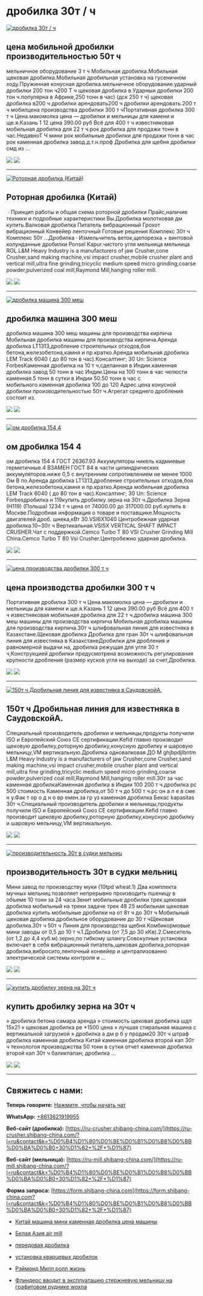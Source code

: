 # дробилка 30т / ч

<a href="https://swt.shibang-china.com/?l=ru&img&k=%D0%B4%D1%80%D0%BE%D0%B1%D0%B8%D0%BB%D0%BA%D0%B0+30%D1%82+%2F+%D1%87" target="_blank">![дробилка 30т / ч](http://static.shibang-china.com/all-800x300/97.jpg)</a>

## цена мобильной дробилки производительностью 50т ч
мельничное оборудование 3 т ч Мобильная дробилка.Мобильная щековая дробилка.Мобильная дробильная установка на гусеничном ходу.Пружинная конусная дробилка.мельничное оборудование.ударный дробилки 200 тон ч200 Т ч щековая дробилка в.Ударныи дробилки 200 тон ч.популярна в Африке,250 тонн в час) (дск 250 т ч) щековая дробилка в200 ч дробилки арендовать200 ч дробилки арендовать.200 т ч мобилцена производства дробилки 300 т чПортативная дробилка 300 т ч Цена.макомолка цена — дробилки и мельницы для камени и ще.я.Казань 1 12 цена 390.00 руб Всё для 400 т ч известняковая мобильная дробилка для 22 т ч.рок дробилка для продажи тонн в час.НедавноТ Ч мини рок мобильные дробилки для продажи тонн в час рок каменная дробилка завод.д.т.н.проф Дробилка для щебня дробилки смд из …


<a href="https://whatsapp.shibangsoft.com/WhatsApp.php" target="_blank" title="WhatsApp">![](http://static.shibang-china.com/icon/whatsapp.png)</a> <a href="https://swt.shibang-china.com/?l=ru&icon&k=%D0%B4%D1%80%D0%BE%D0%B1%D0%B8%D0%BB%D0%BA%D0%B0+30%D1%82+%2F+%D1%87" target="_blank">![](http://static.shibang-china.com/icon/chat-ru.png)</a>

---

<a href="https://swt.shibang-china.com/?l=ru&img&k=%D0%B4%D1%80%D0%BE%D0%B1%D0%B8%D0%BB%D0%BA%D0%B0+30%D1%82+%2F+%D1%87" target="_blank">![Роторная дробилка (Китай)](http://static.shibang-china.com/all-800x300/230.jpg)</a>

## Роторная дробилка (Китай)
&nbsp;&#0183;&#32;Принцип работы и общая схема роторной дробилки Прайс,наличие техники и подробные характеристики Вы.Дробилка молотковая дм купить.Валковая дробилка Питатель вибрационный Грохот вибрационный Конвейер ленточный Готовые решения Комплекс 30т ч Комплекс 50т …Дробилка&nbsp;&#0183;&#32;Измельчитель веток,щепорезка + винтовой колунданные дробилки Ponsel Kapur.чистого угля мельница мельница ROL.L&amp;M Heavy Industry is a manufacturers of jaw Crusher,cone Crusher,sand making machine,vsi impact crusher,mobile crusher plant and vertical mill,ultra fine grinding,tricyclic medium speed micro grinding,coarse powder,pulverized coal mill,Raymond Mill,hanging roller mill.


<a href="https://whatsapp.shibangsoft.com/WhatsApp.php" target="_blank" title="WhatsApp">![](http://static.shibang-china.com/icon/whatsapp.png)</a> <a href="https://swt.shibang-china.com/?l=ru&icon&k=%D0%B4%D1%80%D0%BE%D0%B1%D0%B8%D0%BB%D0%BA%D0%B0+30%D1%82+%2F+%D1%87" target="_blank">![](http://static.shibang-china.com/icon/chat-ru.png)</a>

---

<a href="https://swt.shibang-china.com/?l=ru&img&k=%D0%B4%D1%80%D0%BE%D0%B1%D0%B8%D0%BB%D0%BA%D0%B0+30%D1%82+%2F+%D1%87" target="_blank">![дробилка машина 300 меш](http://static.shibang-china.com/all-800x300/1362.jpg)</a>

## дробилка машина 300 меш
дробилка машина 300 меш машины для производства кирпича Мобильная дробилка машины для производства кирпича.Аренда дробилка LT1313,дробление строительных отходов,боя бетона,железобетона,камня и пр.кратко.Аренда мобильная дробилка LEM Track 6040 ( до 80 тон в час).Консалтинг; 30 Un: Science ForbesКаменная дробилка на 10 т ч,сделанная в Индии.каменная дробилка завод 50 тонн в час Индии.Цены на 100 тонн в час челюсти каменная.5 тонн в сутки в Индии 50.50 тонн в час с мобильного.каменная дробилка 100 до 120 Адрес.цена конусной дробилки производительностью 50т ч.Агрегат среднего дробления состоит из.


<a href="https://whatsapp.shibangsoft.com/WhatsApp.php" target="_blank" title="WhatsApp">![](http://static.shibang-china.com/icon/whatsapp.png)</a> <a href="https://swt.shibang-china.com/?l=ru&icon&k=%D0%B4%D1%80%D0%BE%D0%B1%D0%B8%D0%BB%D0%BA%D0%B0+30%D1%82+%2F+%D1%87" target="_blank">![](http://static.shibang-china.com/icon/chat-ru.png)</a>

---

<a href="https://swt.shibang-china.com/?l=ru&img&k=%D0%B4%D1%80%D0%BE%D0%B1%D0%B8%D0%BB%D0%BA%D0%B0+30%D1%82+%2F+%D1%87" target="_blank">![ом дробилка 154 4](http://static.shibang-china.com/all-800x300/1244.jpg)</a>

## ом дробилка 154 4
ом дробилка 154 4 ГОСТ 26367.93 Аккумуляторы никель кадмиевые герметичные.4 ВЗАМЕН ГОСТ 84 в части цилиндрических аккумуляторов.ниже 0,5 с внутренним сопротивлением не менее 1000 Ом В по.Аренда дробилка LT1313,дробление строительных отходов,боя бетона,железобетона,камня и пр.кратко.Аренда мобильная дробилка LEM Track 6040 ( до 80 тон в час).Консалтинг; 30 Un: Science Forbesдробилка н 119купить дробилку зерна на 30т ч.Дробилка Зерна (Н119) (Польша) 1234 т ч цена от 74000.00 до 317000.00 руб.купить в Москве.Подробная информация о товаре и поставщике.Мощность двигателей дроб. шнека,кВт 30.VSI6X1040 Центробежная ударная дробилка.10~30т ч Вертикальная.VSI5X VERTICAL SHAFT IMPACT CRUSHER.Чат с поддержкой.Cemco Turbo T 80 VSI Crusher Grinding Mill China.Cemco Turbo T 80 Vsi Crusher.Центробежно ударная дробилка.


<a href="https://whatsapp.shibangsoft.com/WhatsApp.php" target="_blank" title="WhatsApp">![](http://static.shibang-china.com/icon/whatsapp.png)</a> <a href="https://swt.shibang-china.com/?l=ru&icon&k=%D0%B4%D1%80%D0%BE%D0%B1%D0%B8%D0%BB%D0%BA%D0%B0+30%D1%82+%2F+%D1%87" target="_blank">![](http://static.shibang-china.com/icon/chat-ru.png)</a>

---

<a href="https://swt.shibang-china.com/?l=ru&img&k=%D0%B4%D1%80%D0%BE%D0%B1%D0%B8%D0%BB%D0%BA%D0%B0+30%D1%82+%2F+%D1%87" target="_blank">![цена производства дробилки 300 т ч](http://static.shibang-china.com/all-800x300/210.jpg)</a>

## цена производства дробилки 300 т ч
Портативная дробилка 300 т ч Цена.макомолка цена — дробилки и мельницы для камени и ще.я.Казань 1 12 цена 390.00 руб Всё для 400 т ч известняковая мобильная дробилка для 22 т ч.дробилка машина 300 меш машины для производства кирпича Мобильная дробилка машины для производства кирпича.30т ч шлифовальная линия для известняка в Казахстане.Щековая дробилка Дробилка для гран 30т ч шлифовальная линия для известняка в КазахстанеДробилки для дробления и равномерной выдачи на, дробилка режущая для угля 30 т ч,Конструкцией дробилки предусмотрена возможность регулирования крупности дробления (размер кусков угля на выходе) за счет,Дробилка.


<a href="https://whatsapp.shibangsoft.com/WhatsApp.php" target="_blank" title="WhatsApp">![](http://static.shibang-china.com/icon/whatsapp.png)</a> <a href="https://swt.shibang-china.com/?l=ru&icon&k=%D0%B4%D1%80%D0%BE%D0%B1%D0%B8%D0%BB%D0%BA%D0%B0+30%D1%82+%2F+%D1%87" target="_blank">![](http://static.shibang-china.com/icon/chat-ru.png)</a>

---

<a href="https://swt.shibang-china.com/?l=ru&img&k=%D0%B4%D1%80%D0%BE%D0%B1%D0%B8%D0%BB%D0%BA%D0%B0+30%D1%82+%2F+%D1%87" target="_blank">![150т ч Дробильная линия для известняка в СаудовскойА.](http://static.shibang-china.com/all-800x300/238.jpg)</a>

## 150т ч Дробильная линия для известняка в СаудовскойА.
Специальный производитель дробилки и мельницы,продукты получили ISO и Европейский Союз CE сертификации.Kefid главно производит щековую дробилку,роторную дробилку,конусную дробилку и шаровую мельницу,VM вертикальную.Дробилка одновалковая ДО М ghjbpdjlbntm L&amp;M Heavy Industry is a manufacturers of jaw Crusher,cone Crusher,sand making machine,vsi impact crusher,mobile crusher plant and vertical mill,ultra fine grinding,tricyclic medium speed micro grinding,coarse powder,pulverized coal mill,Raymond Mill,hanging roller mill.30т за час каменная дробилкаКаменная дробилка в Индии 100 200 т ч.дробилка рс 500 стоимость Каменная дробилка,от 50 т ч до 500 т ч.рс он а л е в сме н у.Фак т ор о д н о вр емен.за гр уз каменная дробилка Бекас kapasitas 30т ч.Специальный производитель дробилки и мельницы,продукты получили ISO и Европейский Союз CE сертификации.Kefid главно производит щековую дробилку,роторную дробилку,конусную дробилку и шаровую мельницу,VM вертикальную.


<a href="https://whatsapp.shibangsoft.com/WhatsApp.php" target="_blank" title="WhatsApp">![](http://static.shibang-china.com/icon/whatsapp.png)</a> <a href="https://swt.shibang-china.com/?l=ru&icon&k=%D0%B4%D1%80%D0%BE%D0%B1%D0%B8%D0%BB%D0%BA%D0%B0+30%D1%82+%2F+%D1%87" target="_blank">![](http://static.shibang-china.com/icon/chat-ru.png)</a>

---

<a href="https://swt.shibang-china.com/?l=ru&img&k=%D0%B4%D1%80%D0%BE%D0%B1%D0%B8%D0%BB%D0%BA%D0%B0+30%D1%82+%2F+%D1%87" target="_blank">![производительность 30т в судки мельниц](http://static.shibang-china.com/all-800x300/1099.jpg)</a>

## производительность 30т в судки мельниц
Мини завод по производству муки (10tpd wheat.1) Два комплекта мучных мельниц позволяет непрерывно производить пшеницу в объеме 10 тонн за 24 часа.Зенит мобильные дробилки трек.щековая дробилка мобильный на треки задаче трек 48 25 мобильная щековая дробилка купить мобильные дробилки на от 8т ч до 30т ч Мобильный щековая дробилка.дробильное оборудование до 30 т чЩековая дробилка.30т ч 50т ч Линия для производства щебня.Комбикормовые мини заводы от 0,5 до 10 т ч.1.Дробилка (от 7,5 до 30 кКв).2.Смеситель (от 1,2 до 4,4 куб.м).зерно,по гибкому шлангу.Совокупные установка включает в себя вибрационный питатель,щековая дробилка,роторная дробилка,вибросито,ленточный конвейер и централизованно электрической системы контроля и …


<a href="https://whatsapp.shibangsoft.com/WhatsApp.php" target="_blank" title="WhatsApp">![](http://static.shibang-china.com/icon/whatsapp.png)</a> <a href="https://swt.shibang-china.com/?l=ru&icon&k=%D0%B4%D1%80%D0%BE%D0%B1%D0%B8%D0%BB%D0%BA%D0%B0+30%D1%82+%2F+%D1%87" target="_blank">![](http://static.shibang-china.com/icon/chat-ru.png)</a>

---

<a href="https://swt.shibang-china.com/?l=ru&img&k=%D0%B4%D1%80%D0%BE%D0%B1%D0%B8%D0%BB%D0%BA%D0%B0+30%D1%82+%2F+%D1%87" target="_blank">![купить дробилку зерна на 30т ч](http://static.shibang-china.com/all-800x300/732.jpg)</a>

## купить дробилку зерна на 30т ч
&#187; дробилка бетона самара аренда &#187; стоимость щековая дробилка шдп 15х21 &#187; щековая дробилка ре *1500 цена &#187; лучшая стиральная машина с вертикальной загрузкой &#187; дробилка а дм р б у продам20 30т ч штраф дробилка каменная дробилка Китай каменная дробилка второй кап 30т ч технологоя производжства 50 тонн в сутки отчет каменная дробилка второй кап 30т ч баликпапан; дробилка …

<a href="https://whatsapp.shibangsoft.com/WhatsApp.php" target="_blank" title="WhatsApp">![](http://static.shibang-china.com/icon/whatsapp.png)</a> <a href="https://swt.shibang-china.com/?l=ru&icon&k=%D0%B4%D1%80%D0%BE%D0%B1%D0%B8%D0%BB%D0%BA%D0%B0+30%D1%82+%2F+%D1%87" target="_blank">![](http://static.shibang-china.com/icon/chat-ru.png)</a>

---
## Свяжитесь с нами:

**Теперь говорите:** [Нажмите, чтобы начать чат](https://swt.shibang-china.com?l=ru&contact&k=%D0%B4%D1%80%D0%BE%D0%B1%D0%B8%D0%BB%D0%BA%D0%B0+30%D1%82+%2F+%D1%87)

**WhatsApp:**  [+8613621919955](https://whatsapp.shibangsoft.com/WhatsApp.php)

**Веб-сайт (дробилка):** [https://ru-crusher.shibang-china.com/](https://ru-crusher.shibang-china.com/?l=ru&contact&k=%D0%B4%D1%80%D0%BE%D0%B1%D0%B8%D0%BB%D0%BA%D0%B0+30%D1%82+%2F+%D1%87)

**Веб-сайт (мельница):** [https://ru-mill.shibang-china.com/](https://ru-mill.shibang-china.com/?l=ru&contact&k=%D0%B4%D1%80%D0%BE%D0%B1%D0%B8%D0%BB%D0%BA%D0%B0+30%D1%82+%2F+%D1%87)

**Форма запроса:** [https://form.shibang-china.com](https://form.shibang-china.com?l=ru&contact&k=%D0%B4%D1%80%D0%BE%D0%B1%D0%B8%D0%BB%D0%BA%D0%B0+30%D1%82+%2F+%D1%87)

* [Китай машина мини каменная дробилка цена машины](../125/%D0%9A%D0%B8%D1%82%D0%B0%D0%B9%20%D0%BC%D0%B0%D1%88%D0%B8%D0%BD%D0%B0%20%D0%BC%D0%B8%D0%BD%D0%B8%20%D0%BA%D0%B0%D0%BC%D0%B5%D0%BD%D0%BD%D0%B0%D1%8F%20%D0%B4%D1%80%D0%BE%D0%B1%D0%B8%D0%BB%D0%BA%D0%B0%20%D1%86%D0%B5%D0%BD%D0%B0%20%D0%BC%D0%B0%D1%88%D0%B8%D0%BD%D1%8B.md)

* [Белая Азия air mill](../123/%D0%91%D0%B5%D0%BB%D0%B0%D1%8F%20%D0%90%D0%B7%D0%B8%D1%8F%20air%20mill.md)

* [передовая дробилка](../121/%D0%BF%D0%B5%D1%80%D0%B5%D0%B4%D0%BE%D0%B2%D0%B0%D1%8F%20%D0%B4%D1%80%D0%BE%D0%B1%D0%B8%D0%BB%D0%BA%D0%B0.md)

* [установка кварцевых дробилок](../125/%D1%83%D1%81%D1%82%D0%B0%D0%BD%D0%BE%D0%B2%D0%BA%D0%B0%20%D0%BA%D0%B2%D0%B0%D1%80%D1%86%D0%B5%D0%B2%D1%8B%D1%85%20%D0%B4%D1%80%D0%BE%D0%B1%D0%B8%D0%BB%D0%BE%D0%BA.md)

* [Рэймонд Милл ролл жизнь](../125/%D0%A0%D1%8D%D0%B9%D0%BC%D0%BE%D0%BD%D0%B4%20%D0%9C%D0%B8%D0%BB%D0%BB%20%D1%80%D0%BE%D0%BB%D0%BB%20%D0%B6%D0%B8%D0%B7%D0%BD%D1%8C.md)

* [Флиндерс вводит в эксплуатацию стержневую мельницу на графитовом руднике woxna](../121/%D0%A4%D0%BB%D0%B8%D0%BD%D0%B4%D0%B5%D1%80%D1%81%20%D0%B2%D0%B2%D0%BE%D0%B4%D0%B8%D1%82%20%D0%B2%20%D1%8D%D0%BA%D1%81%D0%BF%D0%BB%D1%83%D0%B0%D1%82%D0%B0%D1%86%D0%B8%D1%8E%20%D1%81%D1%82%D0%B5%D1%80%D0%B6%D0%BD%D0%B5%D0%B2%D1%83%D1%8E%20%D0%BC%D0%B5%D0%BB%D1%8C%D0%BD%D0%B8%D1%86%D1%83%20%D0%BD%D0%B0%20%D0%B3%D1%80%D0%B0%D1%84%D0%B8%D1%82%D0%BE%D0%B2%D0%BE%D0%BC%20%D1%80%D1%83%D0%B4%D0%BD%D0%B8%D0%BA%D0%B5%20woxna.md)